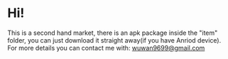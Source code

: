 # Hi!
This is a second hand market, there is an apk package inside the "item" folder, you can just download it straight away(if you have Anriod device).
For more details you can contact me with: wuwan9699@gmail.com
